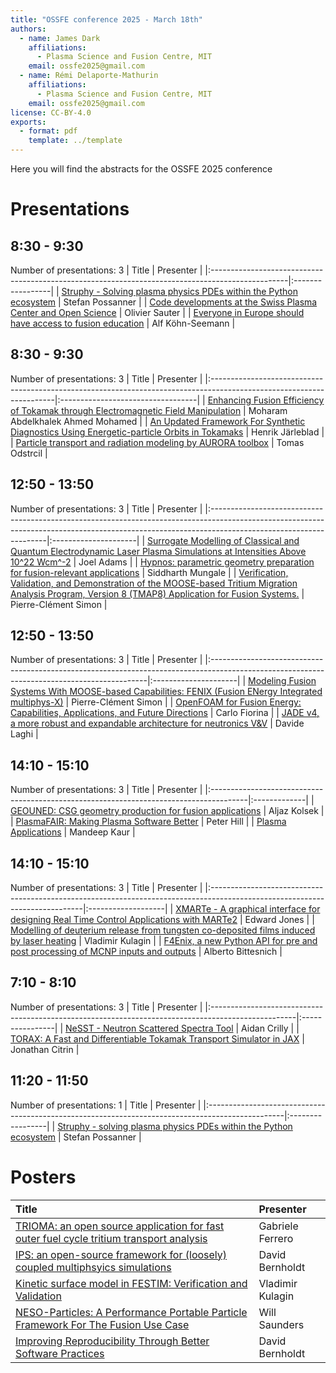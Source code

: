 ```yaml
---
title: "OSSFE conference 2025 - March 18th"
authors:
  - name: James Dark
    affiliations:
      - Plasma Science and Fusion Centre, MIT
    email: ossfe2025@gmail.com
  - name: Rémi Delaporte-Mathurin
    affiliations:
      - Plasma Science and Fusion Centre, MIT
    email: ossfe2025@gmail.com
license: CC-BY-4.0
exports:
  - format: pdf
    template: ../template
---
```


Here you will find the abstracts for the OSSFE 2025 conference

# Presentations
## 8:30 - 9:30
Number of presentations: 3
| Title                                                                                            | Presenter        |
|:-------------------------------------------------------------------------------------------------|:-----------------|
| [Struphy - Solving plasma physics PDEs within the Python ecosystem](abstracts/stefan-struphy.md) | Stefan Possanner |
| [Code developments at the Swiss Plasma Center and Open Science](abstracts/olivier-code.md)       | Olivier Sauter   |
| [Everyone in Europe should have access to fusion education](abstracts/alf-everyone.md)           | Alf Köhn-Seemann |


## 8:30 - 9:30
Number of presentations: 3
| Title                                                                                                                | Presenter                         |
|:---------------------------------------------------------------------------------------------------------------------|:----------------------------------|
| [Enhancing Fusion Efficiency of Tokamak through Electromagnetic Field Manipulation](abstracts/moharam-enhancing.md)  | Moharam Abdelkhalek Ahmed Mohamed |
| [An Updated Framework For Synthetic Diagnostics Using Energetic-particle Orbits in Tokamaks](abstracts/henrik-an.md) | Henrik Järleblad                  |
| [Particle transport and radiation modeling by AURORA toolbox](abstracts/tomas-particle.md)                           | Tomas Odstrcil                    |


## 12:50 - 13:50
Number of presentations: 3
| Title                                                                                                                                                                                            | Presenter            |
|:-------------------------------------------------------------------------------------------------------------------------------------------------------------------------------------------------|:---------------------|
| [Surrogate Modelling of Classical and Quantum Electrodynamic Laser Plasma Simulations at Intensities Above 10^22 Wcm^-2](abstracts/joel-surrogate.md)                                            | Joel Adams           |
| [Hypnos: parametric geometry preparation for fusion-relevant applications](abstracts/siddharth-hypnos.md)                                                                                        | Siddharth Mungale    |
| [Verification, Validation, and Demonstration of the MOOSE-based Tritium Migration Analysis Program, Version 8 (TMAP8) Application for Fusion Systems.](abstracts/pierre-clément-verification.md) | Pierre-Clément Simon |


## 12:50 - 13:50
Number of presentations: 3
| Title                                                                                                                                       | Presenter            |
|:--------------------------------------------------------------------------------------------------------------------------------------------|:---------------------|
| [Modeling Fusion Systems With MOOSE-based Capabilities: FENIX (Fusion ENergy Integrated multiphys-X)](abstracts/pierre-clément-modeling.md) | Pierre-Clément Simon |
| [OpenFOAM for Fusion Energy: Capabilities, Applications, and Future Directions](abstracts/department-openfoam.md)                           | Carlo Fiorina        |
| [JADE v4, a more robust and expandable architecture for neutronics V&V](abstracts/davide-jade.md)                                           | Davide Laghi         |


## 14:10 - 15:10
Number of presentations: 3
| Title                                                                                  | Presenter    |
|:---------------------------------------------------------------------------------------|:-------------|
| [GEOUNED: CSG geometry production for fusion applications](abstracts/aljaz-geouned.md) | Aljaz Kolsek |
| [PlasmaFAIR: Making Plasma Software Better](abstracts/peter-plasmafair.md)             | Peter Hill   |
| [Plasma Applications](abstracts/mandeep-plasma.md)                                     | Mandeep Kaur |


## 14:10 - 15:10
Number of presentations: 3
| Title                                                                                                                       | Presenter          |
|:----------------------------------------------------------------------------------------------------------------------------|:-------------------|
| [XMARTe - A graphical interface for designing Real Time Control Applications with MARTe2](abstracts/edward-xmarte.md)       | Edward Jones       |
| [Modelling of deuterium release from tungsten co-deposited films induced by laser heating](abstracts/vladimir-modelling.md) | Vladimir Kulagin   |
| [F4Enix, a new Python API for pre and post processing of MCNP inputs and outputs](abstracts/alberto-f4enix.md)              | Alberto Bittesnich |


## 7:10 - 8:10
Number of presentations: 3
| Title                                                                                              | Presenter       |
|:---------------------------------------------------------------------------------------------------|:----------------|
| [NeSST - Neutron Scattered Spectra Tool](abstracts/aidan-nesst.md)                                 | Aidan Crilly    |
| [TORAX: A Fast and Differentiable Tokamak Transport Simulator in JAX](abstracts/jonathan-torax.md) | Jonathan Citrin |


## 11:20 - 11:50
Number of presentations: 1
| Title                                                                                            | Presenter        |
|:-------------------------------------------------------------------------------------------------|:-----------------|
| [Struphy - solving plasma physics PDEs within the Python ecosystem](abstracts/stefan-struphy.md) | Stefan Possanner |


# Posters
| Title                                                                                                                   | Presenter        |
|:------------------------------------------------------------------------------------------------------------------------|:-----------------|
| [TRIOMA: an open source application for fast outer fuel cycle tritium transport analysis](abstracts/gabriele-trioma.md) | Gabriele Ferrero |
| [IPS: an open-source framework for (loosely) coupled multiphsyics simulations](abstracts/david-ips.md)                  | David Bernholdt  |
| [Kinetic surface model in FESTIM: Verification and Validation](abstracts/vladimir-kinetic.md)                           | Vladimir Kulagin |
| [NESO-Particles: A Performance Portable Particle Framework For The Fusion Use Case](abstracts/will-neso.md)             | Will Saunders    |
| [Improving Reproducibility Through Better Software Practices](abstracts/david-improving.md)                             | David Bernholdt  |
